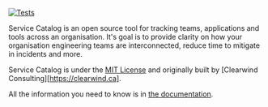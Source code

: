 [![Tests](https://github.com/clearwind-ca/service-catalog/actions/workflows/django.yml/badge.svg)](https://github.com/clearwind-ca/service-catalog/actions/workflows/django.yml)

Service Catalog is an open source tool for tracking teams, applications and tools across an organisation. It's goal is to provide clarity on how your organisation engineering teams are interconnected, reduce time to mitigate in incidents and more.

Service Catalog is under the [MIT License](LICENSE.md) and originally built by [Clearwind Consulting][https://clearwind.ca].

All the information you need to know is in [the documentation](docs).